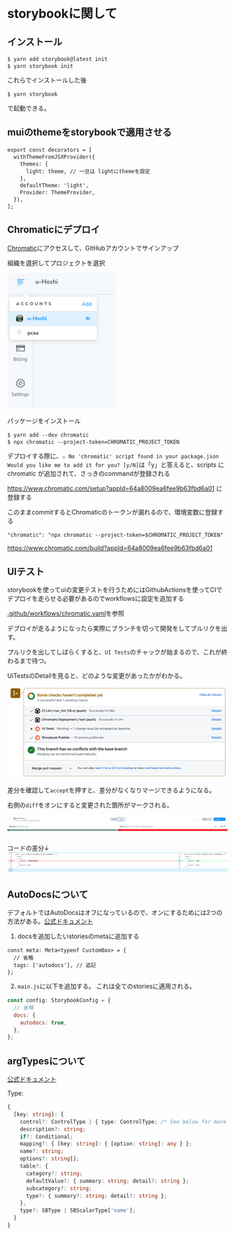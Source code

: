 # storybookに関して

## インストール

```
$ yarn add storybook@latest init
$ yarn storybook init
```

これらでインストールした後

```
$ yarn storybook
```

で起動できる。

## muiのthemeをstorybookで適用させる

```ts:.storybook/preview.tsx
export const decorators = [
  withThemeFromJSXProvider({
    themes: {
      light: theme, // 一旦は lightにthemeを設定
    },
    defaultTheme: 'light',
    Provider: ThemeProvider,
  }),
];
```

## Chromaticにデプロイ

[Chromatic](https://www.chromatic.com/?utm_source=storybook_website&utm_medium=link&utm_campaign=storybook)にアクセスして、GitHubアカウントでサインアップ

組織を選択してプロジェクトを選択

![](public/chromatic.png)

パッケージをインストール

```
$ yarn add --dev chromatic
$ npx chromatic --project-token=CHROMATIC_PROJECT_TOKEN
```

デプロイする際に、`⚠ No 'chromatic' script found in your package.json
Would you like me to add it for you? [y/N]`は「y」と答えると、scripts に chromatic が追加されて、さっきのcommandが登録される

https://www.chromatic.com/setup?appId=64a8009ea6fee9b63fbd6a01 に登録する

このままcommitするとChromaticのトークンが漏れるので、環境変数に登録する

```
"chromatic": "npx chromatic --project-token=$CHROMATIC_PROJECT_TOKEN"
```

https://www.chromatic.com/build?appId=64a8009ea6fee9b63fbd6a01

## UIテスト

storybookを使ってuiの変更テストを行うためにはGithubActionsを使ってCIでデプロイを走らせる必要があるのでworkflowsに設定を追加する

[.github/workflows/chromatic.yaml](https://github.com/u-Hoshi/ui-library-1/blob/main/.github/workflows/chromatic.yaml)を参照

デプロイが走るようになったら実際にブランチを切って開発をしてプルリクを出す。

プルリクを出してしばらくすると、`UI Tests`のチャックが始まるので、これが終わるまで待つ。

UiTestsのDetailを見ると、どのような変更があったかがわかる。

![](public/storybookUiTest.png)

差分を確認して`accept`を押すと、差分がなくなりマージできるようになる。

右側の`diff`をオンにすると変更された箇所がマークされる。

![](public/chromaticdiff.png)

コードの差分↓
![](public/githubdiff.png)

## AutoDocsについて

デフォルトではAutoDocsはオフになっているので、オンにするためには2つの方法がある。[公式ドキュメント](https://storybook.js.org/blog/storybook-7-docs/#:~:text=Autodocs%20is%20now%20opt%2Din)

1. docsを追加したいstoriesのmetaに追加する

```tsx
const meta: Meta<typeof CustomBox> = {
  // 省略
  tags: ['autodocs'], // 追記
};
```

2. `main.js`に以下を追加する。
   これは全てのstoriesに適用される。

```js:.storybook/main.js
const config: StorybookConfig = {
  // 省略
  docs: {
    autodocs: true,
  },
};

```

## argTypesについて

[公式ドキュメント](https://storybook.js.org/docs/react/api/arg-types)

Type:

```ts
{
  [key: string]: {
    control?: ControlType | { type: ControlType; /* See below for more */ };
    description?: string;
    if?: Conditional;
    mapping?: { [key: string]: { [option: string]: any } };
    name?: string;
    options?: string[];
    table?: {
      category?: string;
      defaultValue?: { summary: string; detail?: string };
      subcategory?: string;
      type?: { summary?: string; detail?: string };
    },
    type?: SBType | SBScalarType['name'];
  }
}
```

